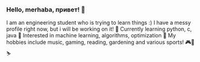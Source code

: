 ### Hello, merhaba, привет! 👋
I am an engineering student who is trying to learn things :)
I have a messy profile right now, but i will be working on it!
🌿 Currently learning python, c, java 
🧿 Interested in machine learning, algorithms, optimization
🎸 My hobbies include music, gaming, reading, gardening and various sports! 🎮🥕⛷

<!--
**melisahingl/melisahingl** is a ✨ _special_ ✨ repository because its `README.md` (this file) appears on your GitHub profile.

Here are some ideas to get you started:

- 🔭 I’m currently working on ...
- 🌱 I’m currently learning ...
- 👯 I’m looking to collaborate on ...
- 🤔 I’m looking for help with ...
- 💬 Ask me about ...
- 📫 How to reach me: ...
- 😄 Pronouns: ...
- ⚡ Fun fact: ...
-->
